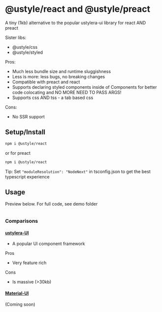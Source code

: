 # @ustyle/react and @ustyle/preact

A tiny (1kb) alternative to the popular ustylera-ui library for react AND preact

Sister libs:

- @ustyle/css
- @ustyle/styled

Pros:

- Much less bundle size and runtime sluggishness
- Less is more: less bugs, no breaking changes
- Compatible with preact and react
- Supports declaring styled components inside of Components for better code colocating and NO MORE NEED TO PASS ARGS!
- Supports css AND tss - a tab based css

Cons:

- No SSR support

## Setup/Install

```bash
npm i @ustyle/react
```

or for preact

```bash
npm i @ustyle/react
```

Tip: Set `"moduleResolution": "NodeNext"` in tsconfig.json to get the best typescript experience

## Usage

Preview below. For full code, see demo folder

```tsx

```

### Comparisons

#### [ustylera-UI](#)

- A popular UI component framework

Pros

- Very feature rich

Cons

- Is massive (>30kb)

#### [Material-UI](#)

(Coming soon)
